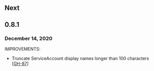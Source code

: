 ## Next

## 0.8.1
### December 14, 2020

IMPROVEMENTS:

* Truncate ServiceAccount display names longer than 100 characters [[GH-87](https://github.com/hashicorp/vault-plugin-secrets-gcp/pull/87)]